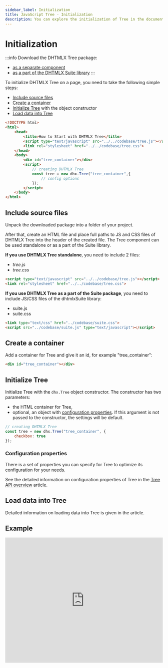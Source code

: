 ```yaml
---
sidebar_label: Initialization
title: JavaScript Tree - Initialization 
description: You can explore the initialization of Tree in the documentation of the DHTMLX JavaScript UI library. Browse developer guides and API reference, try out code examples and live demos, and download a free 30-day evaluation version of DHTMLX Suite.
---
```


# Initialization

:::info
Download the DHTMLX Tree package:

- [as a separate component](https://dhtmlx.com/docs/products/dhtmlxTree/download.shtml)
- [as a part of the DHTMLX Suite library](https://dhtmlx.com/docs/products/dhtmlxSuite/download.shtml)
:::

To initialize DHTMLX Tree on a page, you need to take the following simple steps:

- [Include source files](#include-source-files)
- [Create a container](#create-a-container)
- [Initialize Tree](#initialize-tree) with the object constructor
- [Load data into Tree](#load-data-into-tree)

~~~html
<!DOCTYPE html>
<html>
    <head>
        <title>How to Start with DHTMLX Tree</title>         
        <script type="text/javascript" src="../../codebase/tree.js"></script>
        <link rel="stylesheet" href="../../codebase/tree.css">
    </head>
    <body>
        <div id="tree_container"></div>
        <script>
            // creating DHTMLX Tree
            const tree = new dhx.Tree("tree_container",{
                // config options
            });
        </script>
    </body>
</html>
~~~

## Include source files

Unpack the downloaded package into a folder of your project.

After that, create an HTML file and place full paths to JS and CSS files of DHTMLX Tree into the header of the created file. The Tree component can be used standalone or as a part of the Suite library.

**If you use DHTMLX Tree standalone**, you need to include 2 files:

- *tree.js*
- *tree.css*

~~~html
<script type="text/javascript" src="../../codebase/tree.js"></script>
<link rel="stylesheet" href="../../codebase/tree.css">
~~~

**If you use DHTMLX Tree as a part of the Suite package**, you need to include JS/CSS files of the dhtmlxSuite library:

- suite.js
- suite.css

~~~html
<link type="text/css" href="../codebase/suite.css">
<script src="../codebase/suite.js" type="text/javascript"></script>
~~~

## Create a container

Add a container for Tree and give it an id, for example "tree_container":

~~~html title="index.html"
<div id="tree_container"></div>
~~~

## Initialize Tree

Initialize Tree with the `dhx.Tree` object constructor. The constructor has two parameters:

- the HTML container for Tree,
- optional, an object with [configuration properties](#configuration-properties). If this argument is not passed to the constructor, the settings will be default.

~~~js title="index.js"
// creating DHTMLX Tree
const tree = new dhx.Tree("tree_container", {
    checkbox: true
});
~~~

### Configuration properties

There is a set of properties you can specify for Tree to optimize its configuration for your needs.

See the detailed information on configuration properties of Tree in the [Tree API overview](tree/api/api_overview.md#properties) article.

## Load data into Tree

Detailed information on loading data into Tree is given in the [](tree/loading_data.md) article.

## Example

<iframe src="https://snippet.dhtmlx.com/r49y51k3?mode=js" frameborder="0" class="snippet_iframe" width="100%" height="400"></iframe>